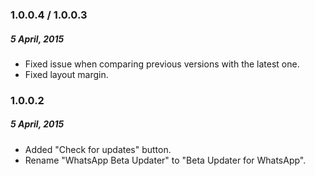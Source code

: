 ### 1.0.0.4 / 1.0.0.3
##### 5 April, 2015
* Fixed issue when comparing previous versions with the latest one.
* Fixed layout margin.

### 1.0.0.2
##### 5 April, 2015
* Added "Check for updates" button.
* Rename "WhatsApp Beta Updater" to "Beta Updater for WhatsApp".
